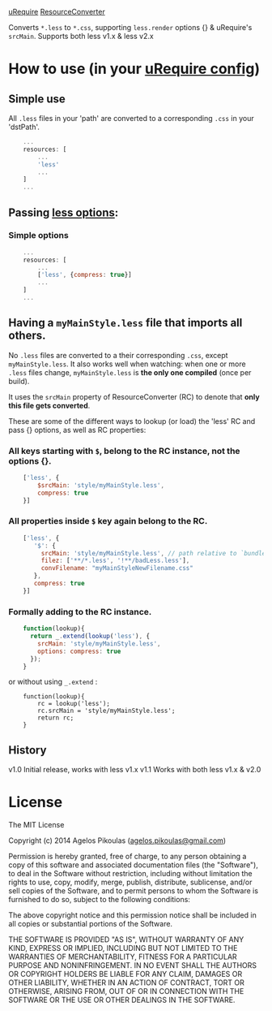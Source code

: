 [uRequire](http://urequire.org) [ResourceConverter](http://urequire.org/resourceconverters.coffee)

Converts `*.less` to `*.css`, supporting `less.render` options {} & uRequire's `srcMain`. Supports both less v1.x & less v2.x

# How to use (in your [uRequire config](http://urequire.org/masterdefaultsconfig.coffee))

## Simple use

All `.less` files in your 'path' are converted to a corresponding `.css` in your 'dstPath'.

```javascript
    ...
    resources: [
        ...
        'less'
        ...
    ]
    ...
```


## Passing [**less options**](http://lesscss.org/#using-less-configuration):

### Simple options

```javascript
    ...
    resources: [
        ...
        ['less', {compress: true}]
        ...
    ]
    ...
```

## Having a `myMainStyle.less` file that imports all others.

No `.less` files are converted to a their corresponding `.css`, except `myMainStyle.less`.
It also works well when watching: when one or more `.less` files change, `myMainStyle.less` is **the only one compiled** (once per build).

It uses the `srcMain` property of ResourceConverter (RC) to denote that **only this file gets converted**.

These are some of the different ways to lookup (or load) the 'less' RC and pass {} options, as well as RC properties:

### All keys starting with `$`, belong to the RC instance, not the options {}.

```javascript
    ['less', {
        $srcMain: 'style/myMainStyle.less',
        compress: true
    }]
```

### All properties inside `$` key again belong to the RC.

```javascript
    ['less', {
       '$': {
         srcMain: 'style/myMainStyle.less', // path relative to `bundle.path`
         filez: ['**/*.less', '!**/badLess.less'],
         convFilename: "myMainStyleNewFilename.css"
       },
       compress: true
    }]
```

### Formally adding to the RC instance.

```javascript
    function(lookup){
      return _.extend(lookup('less'), {
        srcMain: 'style/myMainStyle.less',
        options: compress: true
      });
    }
```

or without using `_.extend` :

```
    function(lookup){
        rc = lookup('less');
        rc.srcMain = 'style/myMainStyle.less';
        return rc;
    }

```

## History

v1.0 Initial release, works with less v1.x
v1.1 Works with both less v1.x & v2.0

# License

The MIT License

Copyright (c) 2014 Agelos Pikoulas (agelos.pikoulas@gmail.com)

Permission is hereby granted, free of charge, to any person
obtaining a copy of this software and associated documentation
files (the "Software"), to deal in the Software without
restriction, including without limitation the rights to use,
copy, modify, merge, publish, distribute, sublicense, and/or sell
copies of the Software, and to permit persons to whom the
Software is furnished to do so, subject to the following
conditions:

The above copyright notice and this permission notice shall be
included in all copies or substantial portions of the Software.

THE SOFTWARE IS PROVIDED "AS IS", WITHOUT WARRANTY OF ANY KIND,
EXPRESS OR IMPLIED, INCLUDING BUT NOT LIMITED TO THE WARRANTIES
OF MERCHANTABILITY, FITNESS FOR A PARTICULAR PURPOSE AND
NONINFRINGEMENT. IN NO EVENT SHALL THE AUTHORS OR COPYRIGHT
HOLDERS BE LIABLE FOR ANY CLAIM, DAMAGES OR OTHER LIABILITY,
WHETHER IN AN ACTION OF CONTRACT, TORT OR OTHERWISE, ARISING
FROM, OUT OF OR IN CONNECTION WITH THE SOFTWARE OR THE USE OR
OTHER DEALINGS IN THE SOFTWARE.
